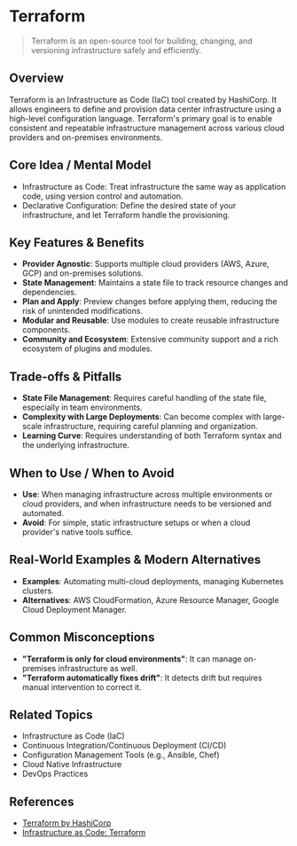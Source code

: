 # Terraform

> Terraform is an open-source tool for building, changing, and versioning infrastructure safely and efficiently.

## Overview
Terraform is an Infrastructure as Code (IaC) tool created by HashiCorp. It allows engineers to define and provision data center infrastructure using a high-level configuration language. Terraform's primary goal is to enable consistent and repeatable infrastructure management across various cloud providers and on-premises environments.

## Core Idea / Mental Model
- Infrastructure as Code: Treat infrastructure the same way as application code, using version control and automation.
- Declarative Configuration: Define the desired state of your infrastructure, and let Terraform handle the provisioning.

## Key Features & Benefits
- **Provider Agnostic**: Supports multiple cloud providers (AWS, Azure, GCP) and on-premises solutions.
- **State Management**: Maintains a state file to track resource changes and dependencies.
- **Plan and Apply**: Preview changes before applying them, reducing the risk of unintended modifications.
- **Modular and Reusable**: Use modules to create reusable infrastructure components.
- **Community and Ecosystem**: Extensive community support and a rich ecosystem of plugins and modules.

## Trade-offs & Pitfalls
- **State File Management**: Requires careful handling of the state file, especially in team environments.
- **Complexity with Large Deployments**: Can become complex with large-scale infrastructure, requiring careful planning and organization.
- **Learning Curve**: Requires understanding of both Terraform syntax and the underlying infrastructure.

## When to Use / When to Avoid
- **Use**: When managing infrastructure across multiple environments or cloud providers, and when infrastructure needs to be versioned and automated.
- **Avoid**: For simple, static infrastructure setups or when a cloud provider's native tools suffice.

## Real-World Examples & Modern Alternatives
- **Examples**: Automating multi-cloud deployments, managing Kubernetes clusters.
- **Alternatives**: AWS CloudFormation, Azure Resource Manager, Google Cloud Deployment Manager.

## Common Misconceptions
- **"Terraform is only for cloud environments"**: It can manage on-premises infrastructure as well.
- **"Terraform automatically fixes drift"**: It detects drift but requires manual intervention to correct it.

## Related Topics
- Infrastructure as Code (IaC)
- Continuous Integration/Continuous Deployment (CI/CD)
- Configuration Management Tools (e.g., Ansible, Chef)
- Cloud Native Infrastructure
- DevOps Practices

## References
- [Terraform by HashiCorp](https://www.terraform.io/)
- [Infrastructure as Code: Terraform](https://learn.hashicorp.com/terraform)